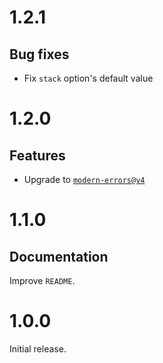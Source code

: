# 1.2.1

## Bug fixes

- Fix `stack` option's default value

# 1.2.0

## Features

- Upgrade to
  [`modern-errors@v4`](https://github.com/ehmicky/modern-errors/releases/tag/4.0.0)

# 1.1.0

## Documentation

Improve `README`.

# 1.0.0

Initial release.
